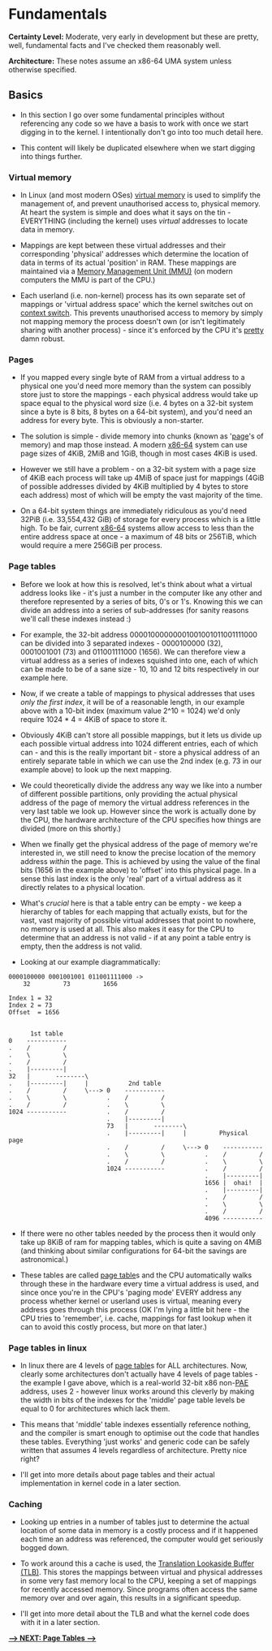 # Fundamentals

__Certainty Level:__ Moderate, very early in development but these are pretty,
well, fundamental facts and I've checked them reasonably well.

__Architecture:__ These notes assume an x86-64 UMA system unless otherwise
specified.

## Basics

* In this section I go over some fundamental principles without referencing any
  code so we have a basis to work with once we start digging in to the kernel. I
  intentionally don't go into too much detail here.

* This content will likely be duplicated elsewhere when we start digging into
  things further.

### Virtual memory

* In Linux (and most modern OSes) [virtual memory][virtual-memory] is used to
  simplify the management of, and prevent unauthorised access to, physical
  memory. At heart the system is simple and does what it says on the tin -
  EVERYTHING (including the kernel) uses _virtual_ addresses to locate data in
  memory.

* Mappings are kept between these virtual addresses and their corresponding
  'physical' addresses which determine the location of data in terms of its
  actual 'position' in RAM. These mappings are maintained via a
  [Memory Management Unit (MMU)][mmu] (on modern computers the MMU is part of
  the CPU.)

* Each userland (i.e. non-kernel) process has its own separate set of mappings
  or 'virtual address space' which the kernel switches out on
  [context switch][context-switch]. This prevents unauthorised access to memory
  by simply not mapping memory the process doesn't own (or isn't legitimately
  sharing with another process) - since it's enforced by the CPU it's
  [pretty][rowhammer] damn robust.

### Pages

* If you mapped every single byte of RAM from a virtual address to a physical
  one you'd need more memory than the system can possibly store just to store
  the mappings - each physical address would take up space equal to the physical
  word size (i.e. 4 bytes on a 32-bit system since a byte is 8 bits, 8 bytes on
  a 64-bit system), and you'd need an address for every byte. This is obviously
  a non-starter.

* The solution is simple - divide memory into chunks (known as '[page][page]'s
  of memory) and map those instead. A modern [x86-64][x86-64] system can use
  page sizes of 4KiB, 2MiB and 1GiB, though in most cases 4KiB is used.

* However we still have a problem - on a 32-bit system with a page size of 4KiB
  each process will take up 4MiB of space just for mappings (4GiB of possible
  addresses divided by 4KiB multiplied by 4 bytes to store each address) most of
  which will be empty the vast majority of the time.

* On a 64-bit system things are immediately ridiculous as you'd need 32PiB
  (i.e. 33,554,432 GiB) of storage for every process which is a little high. To
  be fair, current [x86-64][x86-64] systems allow access to less than the entire
  address space at once - a maximum of 48 bits or 256TiB, which would require a
  mere 256GiB per process.

### Page tables

* Before we look at how this is resolved, let's think about what a virtual
  address looks like - it's just a number in the computer like any other and
  therefore represented by a series of bits, 0's or 1's. Knowing this we can
  divide an address into a series of sub-addresses (for sanity reasons we'll
  call these indexes instead :)

* For example, the 32-bit address 00001000000001001001011001111000 can be
  divided into 3 separated indexes - 0000100000 (32), 0001001001 (73) and
  011001111000 (1656). We can therefore view a virtual address as a series of
  indexes squished into one, each of which can be made to be of a sane size -
  10, 10 and 12 bits respectively in our example here.

* Now, if we create a table of mappings to physical addresses that uses _only
  the first index_, it will be of a reasonable length, in our example above with
  a 10-bit index (maximum value 2^10 = 1024) we'd only require 1024 * 4 = 4KiB
  of space to store it.

* Obviously 4KiB can't store all possible mappings, but it lets us divide up
  each possible virtual address into 1024 different entries, each of which can
  \- and this is the really important bit \- store a physical address of an
  entirely separate table in which we can use the 2nd index (e.g. 73 in our
  example above) to look up the next mapping.

* We could theoretically divide the address any way we like into a number of
  different possible partitions, only providing the actual physical address of
  the page of memory the virtual address references in the very last table we
  look up. However since the work is actually done by the CPU, the hardware
  architecture of the CPU specifies how things are divided (more on this
  shortly.)

* When we finally get the physical address of the page of memory we're
  interested in, we still need to know the precise location of the memory
  address _within_ the page. This is achieved by using the value of the final
  bits (1656 in the example above) to 'offset' into this physical page. In a
  sense this last index is the only 'real' part of a virtual address as it
  directly relates to a physical location.

* What's _crucial_ here is that a table entry can be empty - we keep a hierarchy
  of tables for each mapping that actually exists, but for the vast, vast
  majority of possible virtual addresses that point to nowhere, no memory is
  used at all. This also makes it easy for the CPU to determine that an address
  is not valid - if at any point a table entry is empty, then the address is not
  valid.

* Looking at our example diagrammatically:

```
0000100000 0001001001 011001111000 ->
    32         73         1656

Index 1 = 32
Index 2 = 73
Offset  = 1656


      1st table
0    -----------
.    /         /
.    \         \
.    /         /
.    |---------|
32   |       --------\
.    |---------|     |           2nd table
.    /         /     \---> 0    -----------
.    \         \           .    /         /
.    /         /           .    \         \
1024 -----------           .    /         /
                           .    |---------|
                           73   |       --------\
                           .    |---------|     |         Physical page
                           .    /         /     \---> 0    -----------
                           .    \         \           .    /         /
                           .    /         /           .    \         \
                           1024 -----------           .    /         /
                                                      .    |---------|
                                                      1656 |  ohai!  |
                                                      .    |---------|
                                                      .    /         /
                                                      .    \         \
                                                      .    /         /
                                                      4096 -----------
```

* If there were no other tables needed by the process then it would only take up
  8KiB of ram for mapping tables, which is quite a saving on 4MiB (and thinking
  about similar configurations for 64-bit the savings are astronomical.)

* These tables are called [page table][page-table]s and the CPU automatically
  walks through these in the hardware every time a virtual address is used, and
  since once you're in the CPU's 'paging mode' EVERY address any process whether
  kernel or userland uses is virtual, meaning every address goes through this
  process (OK I'm lying a little bit here - the CPU tries to 'remember',
  i.e. cache, mappings for fast lookup when it can to avoid this costly process,
  but more on that later.)

### Page tables in linux

* In linux there are 4 levels of [page table][page-table]s for ALL
  architectures. Now, clearly some architectures don't actually have 4 levels of
  page tables - the example I gave above, which is a real-world 32-bit x86
  non-[PAE][pae] address, uses 2 - however linux works around this cleverly by
  making the width in bits of the indexes for the 'middle' page table levels be
  equal to 0 for architectures which lack them.

* This means that 'middle' table indexes essentially reference nothing, and the
  compiler is smart enough to optimise out the code that handles these
  tables. Everything 'just works' and generic code can be safely written that
  assumes 4 levels regardless of architecture. Pretty nice right?

* I'll get into more details about page tables and their actual implementation
  in kernel code in a later section.

### Caching

* Looking up entries in a number of tables just to determine the actual location
  of some data in memory is a costly process and if it happened each time an
  address was referenced, the computer would get seriously bogged down.

* To work around this a cache is used, the
  [Translation Lookaside Buffer (TLB)][tlb]. This stores the mappings between
  virtual and physical addresses in some very fast memory local to the CPU,
  keeping a set of mappings for recently accessed memory. Since programs often
  access the same memory over and over again, this results in a significant
  speedup.

* I'll get into more detail about the TLB and what the kernel code does with it
  in a later section.

__[--> NEXT: Page Tables -->](page-tables.md)__

[virtual-memory]:https://en.wikipedia.org/wiki/Virtual_memory
[mmu]:https://en.wikipedia.org/wiki/Memory_management_unit
[context-switch]:https://en.wikipedia.org/wiki/Context_switch
[rowhammer]:https://en.wikipedia.org/wiki/Row_hammer
[page]:https://en.wikipedia.org/wiki/Page_(computer_memory)
[x86-64]:https://en.wikipedia.org/wiki/X86-64
[page-table]:https://en.wikipedia.org/wiki/Page_table
[pae]:https://en.wikipedia.org/wiki/Physical_Address_Extension
[tlb]:https://en.wikipedia.org/wiki/Translation_lookaside_buffer
